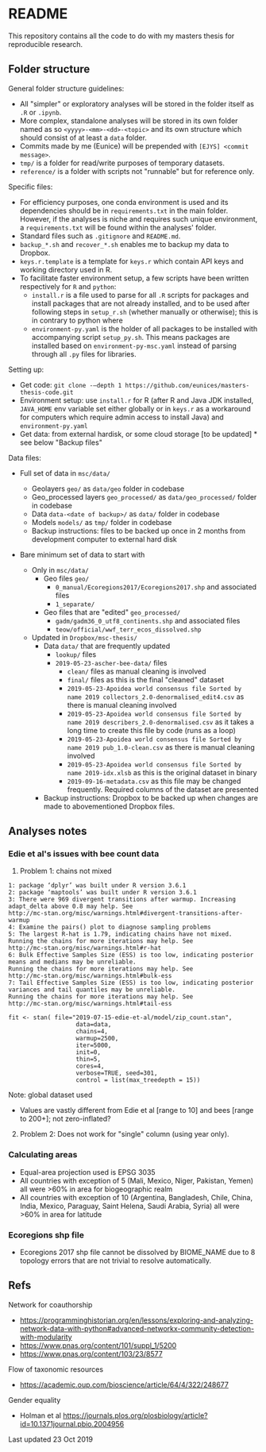 # README

This repository contains all the code to do with my masters thesis for reproducible research.

## Folder structure

General folder structure guidelines:

- All "simpler" or exploratory analyses will be stored in the folder itself as `.R` or `.ipynb`.
- More complex, standalone analyses will be stored in its own folder named as so `<yyyy>-<mm>-<dd>-<topic>` and its own structure which should consist of at least a `data` folder.
- Commits made by me (Eunice) will be prepended with `[EJYS] <commit message>`.
- `tmp/` is a folder for read/write purposes of temporary datasets.
- `reference/` is a folder with scripts not "runnable" but for reference only.

Specific files:

- For efficiency purposes, one conda environment is used and its dependencies should be in `requirements.txt` in the main folder. However, if the analyses is niche and requires such unique environment, a `requirements.txt` will be found within the analyses' folder.
- Standard files such as `.gitignore` and `README.md`.
- `backup_*.sh` and `recover_*.sh` enables me to backup my data to Dropbox.
- `keys.r.template` is a template for `keys.r` which contain API keys and working directory used in R.
- To facilitate faster environment setup, a few scripts have been written respectively for `R` and `python`:
    - `install.r` is a file used to parse for all `.R` scripts for packages and install packages that are not already installed, and to be used after following steps in `setup_r.sh` (whether manually or otherwise); this is in contrary to python where
    - `environment-py.yaml` is the holder of all packages to be installed with accompanying script `setup_py.sh`. This means packages are installed based on `environment-py-msc.yaml` instead of parsing through all `.py` files for libraries.

Setting up:

- Get code: ```git clone -–depth 1 https://github.com/eunices/masters-thesis-code.git ```
- Environment setup: use `install.r` for R (after R and Java JDK installed, `JAVA_HOME` env variable set either globally or in `keys.r` as a workaround for computers which require admin access to install Java) and `environment-py.yaml`
- Get data: from external hardisk, or some cloud storage [to be updated] * see below "Backup files"

Data files:

- Full set of data in `msc/data/`
  - Geolayers `geo/` as `data/geo` folder in codebase
  - Geo_processed layers `geo_processed/` as `data/geo_processed/` folder in codebase
  - Data `data-<date of backup>/` as `data/` folder in codebase
  - Models `models/` as `tmp/` folder in codebase
  - Backup instructions: files to be backed up once in 2 months from development computer to external hard disk

- Bare minimum set of data to start with
  - Only in `msc/data/`
    - Geo files `geo/`
      - `0_manual/Ecoregions2017/Ecoregions2017.shp` and associated files
      - `1_separate/`
    - Geo files that are "edited" `geo_processed/`
      - `gadm/gadm36_0_utf8_continents.shp` and associated files
      - `teow/official/wwf_terr_ecos_dissolved.shp`
  - Updated in `Dropbox/msc-thesis/`
    - Data `data/` that are frequently updated
      - `lookup/` files
      - `2019-05-23-ascher-bee-data/` files
        - `clean/` files as manual cleaning is involved
        - `final/` files as this is the final "cleaned" dataset
        - `2019-05-23-Apoidea world consensus file Sorted by name 2019 collectors_2.0-denormalised_edit4.csv` as there is manual cleaning involved
        - `2019-05-23-Apoidea world consensus file Sorted by name 2019 describers_2.0-denormalised.csv` as it takes a long time to create this file by code (runs as a loop)
        - `2019-05-23-Apoidea world consensus file Sorted by name 2019 pub_1.0-clean.csv` as there is manual cleaning involved
        - `2019-05-23-Apoidea world consensus file Sorted by name 2019-idx.xlsb` as this is the original dataset in binary
        - `2019-09-16-metadata.csv` as this file may be changed frequently. Required columns of the dataset are presented
    - Backup instructions: Dropbox to be backed up when changes are made to abovementioned Dropbox files.
  

## Analyses notes

### Edie et al's issues with bee count data

1. Problem 1: chains not mixed

```Warning messages:
1: package ‘dplyr’ was built under R version 3.6.1 
2: package ‘maptools’ was built under R version 3.6.1 
3: There were 969 divergent transitions after warmup. Increasing adapt_delta above 0.8 may help. See
http://mc-stan.org/misc/warnings.html#divergent-transitions-after-warmup 
4: Examine the pairs() plot to diagnose sampling problems
5: The largest R-hat is 1.79, indicating chains have not mixed.
Running the chains for more iterations may help. See
http://mc-stan.org/misc/warnings.html#r-hat 
6: Bulk Effective Samples Size (ESS) is too low, indicating posterior means and medians may be unreliable.
Running the chains for more iterations may help. See
http://mc-stan.org/misc/warnings.html#bulk-ess 
7: Tail Effective Samples Size (ESS) is too low, indicating posterior variances and tail quantiles may be unreliable.
Running the chains for more iterations may help. See
http://mc-stan.org/misc/warnings.html#tail-ess

fit <- stan( file="2019-07-15-edie-et-al/model/zip_count.stan",
                   data=data,
                   chains=4,
                   warmup=2500,
                   iter=5000,
                   init=0,
                   thin=5,
                   cores=4,
                   verbose=TRUE, seed=301,
                   control = list(max_treedepth = 15))
```

Note: global dataset used

- Values are vastly different from Edie et al [range to 10] and bees [range to 200+]; not zero-inflated?

2. Problem 2: Does not work for "single" column (using year only).

### Calculating areas

- Equal-area projection used is EPSG 3035
- All countries with exception of 5 (Mali, Mexico, Niger, Pakistan, Yemen) all were >60% in area for biogeographic realm
- All countries with exception of 10 (Argentina, Bangladesh, Chile, China, India, Mexico, Paraguay, Saint Helena, Saudi Arabia, Syria) all were >60% in area for latitude

### Ecoregions shp file

- Ecoregions 2017 shp file cannot be dissolved by BIOME_NAME due to 8 topology errors that are not trivial to resolve automatically.

## Refs
Network for coauthorship
- https://programminghistorian.org/en/lessons/exploring-and-analyzing-network-data-with-python#advanced-networkx-community-detection-with-modularity
- https://www.pnas.org/content/101/suppl_1/5200
- https://www.pnas.org/content/103/23/8577 

Flow of taxonomic resources
- https://academic.oup.com/bioscience/article/64/4/322/248677

Gender equality 
- Holman et al 
https://journals.plos.org/plosbiology/article?id=10.1371journal.pbio.2004956




Last updated 23 Oct 2019
